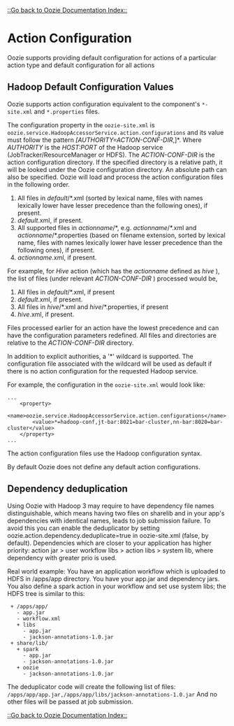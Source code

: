 

[::Go back to Oozie Documentation Index::](index.html)

# Action Configuration

Oozie supports providing default configuration for actions of a particular
action type and default configuration for all actions

## Hadoop Default Configuration Values

Oozie supports action configuration equivalent to the component's `*-site.xml` and `*.properties` files.

The configuration property in the `oozie-site.xml` is `oozie.service.HadoopAccessorService.action.configurations`
and its value must follow the pattern _\[AUTHORITY=ACTION-CONF-DIR_,\]*. Where _AUTHORITY_ is the _HOST:PORT_ of
the Hadoop service (JobTracker/ResourceManager or HDFS). The _ACTION-CONF-DIR_ is the action configuration directory. If the specified directory is a relative path, it will be looked under the Oozie configuration directory. An absolute path can
also be specified. Oozie will load and process the action configuration files in the following order.

   1. All files in _default_/*.xml (sorted by lexical name, files with names lexically lower have lesser precedence than the following ones), if present.
   1. _default_.xml, if present.
   1. All supported files in _actionname_/\*, e.g. _actionname_/\*.xml and _actionname_/*.properties (based on filename extension, sorted by lexical name, files with names lexically lower have lesser precedence than the following ones), if present.
   1. _actionname_.xml, if present.


For example, for _Hive_ action (which has the _actionname_ defined as _hive_ ), the list of files (under relevant _ACTION-CONF-DIR_ ) processed would be,

   1. All files in _default_/*.xml, if present
   1. _default_.xml, if present.
   1. All files in _hive_/\*.xml and _hive_/\*.properties, if present
   1. _hive_.xml, if present.


Files processed earlier for an action have the lowest precedence and can have the configuration parameters redefined.  All files and directories are relative to the _ACTION-CONF-DIR_ directory.

In addition to explicit authorities, a '*' wildcard is supported. The configuration file associated with the wildcard
will be used as default if there is no action configuration for the requested Hadoop service.

For example, the configuration in the `oozie-site.xml` would look like:


```
...
    <property>
        <name>oozie.service.HadoopAccessorService.action.configurations</name>
        <value>*=hadoop-conf,jt-bar:8021=bar-cluster,nn-bar:8020=bar-cluster</value>
    </property>
...
```

The action configuration files use the Hadoop configuration syntax.

By default Oozie does not define any default action configurations.

## Dependency deduplication

Using Oozie with Hadoop 3 may require to have dependency file names distinguishable,
 which means having two files on sharelib and in your app's dependencies with identical names, leads to job submission failure.
To avoid this you can enable the deduplicator by setting oozie.action.dependency.deduplicate=true in oozie-site.xml
(false, by default).
Dependencies which are closer to your application has higher priority: action jar > user workflow libs > action libs > system lib,
where dependency with greater prio is used.

Real world example:
You have an application workflow which is uploaded to HDFS in /apps/app directory. You have your app.jar and dependency jars.
You also define a spark action in your workflow and set use system libs; the HDFS tree is similar to this:

```
 + /apps/app/
   - app.jar
   - workflow.xml
   + libs
     - app.jar
     - jackson-annotations-1.0.jar
 + share/lib/
   + spark
     - app.jar
     - jackson-annotations-1.0.jar
   + oozie
     - jackson-annotations-1.0.jar
```
The deduplicator code will create the following list of files:
`/apps/app/app.jar,/apps/app/libs/jackson-annotations-1.0.jar`
And no other files will be passed at job submission.

[::Go back to Oozie Documentation Index::](index.html)


